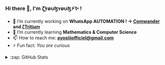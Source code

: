 ### Hi there 👋, I'm ζ͜͡ʏøʊɮʏøʊɮ⚡✨ !

- 🔭 I’m currently working on **WhatsApp AUTOMATION ! -> [Comwander](https://github.com/TheAyos/Comwander) and [ζTritium](https://github.com/TheAyos/Tritium-WA)**
- 🌱 I’m currently learning **Mathematics & Computer Science**
- 📫 How to reach me: **ayosiiiofficiel@gmail.com**
- ⚡ Fun fact: _You are curious_

<details>
<summary>:zap: GitHub Stats</summary>
<br>

![](https://github-readme-stats-tau-neon-70.vercel.app/api/top-langs/?username=theayos&layout=compact)
[![](https://github-readme-stats-tau-neon-70.vercel.app/api/wakatime?username=@TheAyos)](https://theayos.github.io/)
![](https://github-readme-stats-tau-neon-70.vercel.app/api?username=theayos&count_private=true&show_icons=true)
</details>
